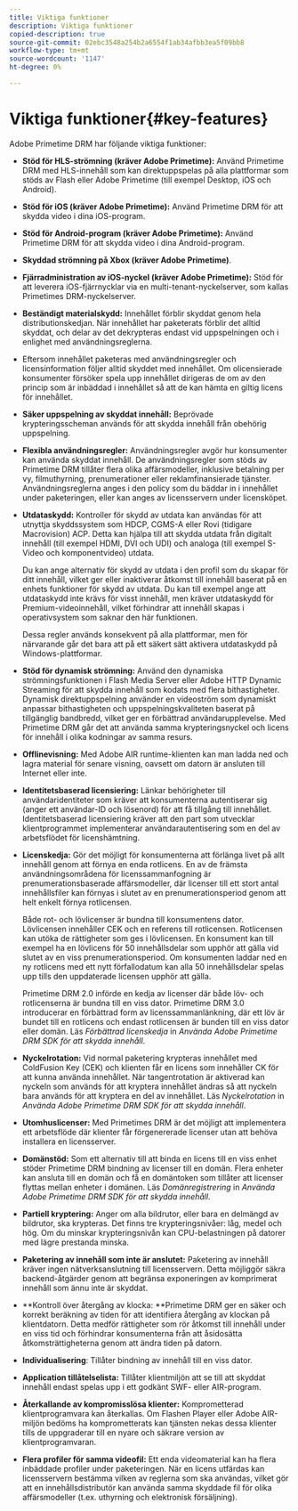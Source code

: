 ```yaml
---
title: Viktiga funktioner
description: Viktiga funktioner
copied-description: true
source-git-commit: 02ebc3548a254b2a6554f1ab34afbb3ea5f09bb8
workflow-type: tm+mt
source-wordcount: '1147'
ht-degree: 0%

---
```


# Viktiga funktioner{#key-features}

Adobe Primetime DRM har följande viktiga funktioner:

* **Stöd för HLS-strömning (kräver Adobe Primetime):** Använd Primetime DRM med HLS-innehåll som kan direktuppspelas på alla plattformar som stöds av Flash eller Adobe Primetime (till exempel Desktop, iOS och Android).
* **Stöd för iOS (kräver Adobe Primetime):** Använd Primetime DRM för att skydda video i dina iOS-program.
* **Stöd för Android-program (kräver Adobe Primetime):** Använd Primetime DRM för att skydda video i dina Android-program.
* **Skyddad strömning på Xbox (kräver Adobe Primetime)**.
* **Fjärradministration av iOS-nyckel (kräver Adobe Primetime):** Stöd för att leverera iOS-fjärrnycklar via en multi-tenant-nyckelserver, som kallas Primetimes DRM-nyckelserver.
* **Beständigt materialskydd:** Innehållet förblir skyddat genom hela distributionskedjan. När innehållet har paketerats förblir det alltid skyddat, och delar av det dekrypteras endast vid uppspelningen och i enlighet med användningsreglerna.
* Eftersom innehållet paketeras med användningsregler och licensinformation följer alltid skyddet med innehållet. Om olicensierade konsumenter försöker spela upp innehållet dirigeras de om av den princip som är inbäddad i innehållet så att de kan hämta en giltig licens för innehållet.
* **Säker uppspelning av skyddat innehåll:** Beprövade krypteringsscheman används för att skydda innehåll från obehörig uppspelning.
* **Flexibla användningsregler:** Användningsregler avgör hur konsumenter kan använda skyddat innehåll. De användningsregler som stöds av Primetime DRM tillåter flera olika affärsmodeller, inklusive betalning per vy, filmuthyrning, prenumerationer eller reklamfinansierade tjänster. Användningsreglerna anges i den policy som du bäddar in i innehållet under paketeringen, eller kan anges av licensservern under licensköpet.
* **Utdataskydd:** Kontroller för skydd av utdata kan användas för att utnyttja skyddssystem som HDCP, CGMS-A eller Rovi (tidigare Macrovision) ACP. Detta kan hjälpa till att skydda utdata från digitalt innehåll (till exempel HDMI, DVI och UDI) och analoga (till exempel S-Video och komponentvideo) utdata.

  Du kan ange alternativ för skydd av utdata i den profil som du skapar för ditt innehåll, vilket ger eller inaktiverar åtkomst till innehåll baserat på en enhets funktioner för skydd av utdata. Du kan till exempel ange att utdataskydd inte krävs för visst innehåll, men kräver utdataskydd för Premium-videoinnehåll, vilket förhindrar att innehåll skapas i operativsystem som saknar den här funktionen.

  Dessa regler används konsekvent på alla plattformar, men för närvarande går det bara att på ett säkert sätt aktivera utdataskydd på Windows-plattformar.

* **Stöd för dynamisk strömning:** Använd den dynamiska strömningsfunktionen i Flash Media Server eller Adobe HTTP Dynamic Streaming för att skydda innehåll som kodats med flera bithastigheter. Dynamisk direktuppspelning använder en videoström som dynamiskt anpassar bithastigheten och uppspelningskvaliteten baserat på tillgänglig bandbredd, vilket ger en förbättrad användarupplevelse. Med Primetime DRM går det att använda samma krypteringsnyckel och licens för innehåll i olika kodningar av samma resurs.
* **Offlinevisning:** Med Adobe AIR runtime-klienten kan man ladda ned och lagra material för senare visning, oavsett om datorn är ansluten till Internet eller inte.
* **Identitetsbaserad licensiering:** Länkar behörigheter till användaridentiteter som kräver att konsumenterna autentiserar sig (anger ett användar-ID och lösenord) för att få tillgång till innehållet. Identitetsbaserad licensiering kräver att den part som utvecklar klientprogrammet implementerar användarautentisering som en del av arbetsflödet för licenshämtning.
* **Licenskedja:** Gör det möjligt för konsumenterna att förlänga livet på allt innehåll genom att förnya en enda rotlicens. En av de främsta användningsområdena för licenssammanfogning är prenumerationsbaserade affärsmodeller, där licenser till ett stort antal innehållsfiler kan förnyas i slutet av en prenumerationsperiod genom att helt enkelt förnya rotlicensen.

  Både rot- och lövlicenser är bundna till konsumentens dator. Lövlicensen innehåller CEK och en referens till rotlicensen. Rotlicensen kan utöka de rättigheter som ges i lövlicensen. En konsument kan till exempel ha en lövlicens för 50 innehållsdelar som upphör att gälla vid slutet av en viss prenumerationsperiod. Om konsumenten laddar ned en ny rotlicens med ett nytt förfallodatum kan alla 50 innehållsdelar spelas upp tills den uppdaterade licensen upphör att gälla.

  Primetime DRM 2.0 införde en kedja av licenser där både löv- och rotlicenserna är bundna till en viss dator. Primetime DRM 3.0 introducerar en förbättrad form av licenssammanlänkning, där ett löv är bundet till en rotlicens och endast rotlicensen är bunden till en viss dator eller domän. Läs *Förbättrad licenskedja* in *Använda Adobe Primetime DRM SDK för att skydda innehåll*.

* **Nyckelrotation:** Vid normal paketering krypteras innehållet med ColdFusion Key (CEK) och klienten får en licens som innehåller CK för att kunna använda innehållet. När tangentrotation är aktiverad kan nyckeln som används för att kryptera innehållet ändras så att nyckeln bara används för att kryptera en del av innehållet. Läs *Nyckelrotation* in *Använda Adobe Primetime DRM SDK för att skydda innehåll*.

* **Utomhuslicenser:** Med Primetimes DRM är det möjligt att implementera ett arbetsflöde där klienter får förgenererade licenser utan att behöva installera en licensserver.
* **Domänstöd:** Som ett alternativ till att binda en licens till en viss enhet stöder Primetime DRM bindning av licenser till en domän. Flera enheter kan ansluta till en domän och få en domäntoken som tillåter att licenser flyttas mellan enheter i domänen. Läs *Domänregistrering* in *Använda Adobe Primetime DRM SDK för att skydda innehåll*.

* **Partiell kryptering:** Anger om alla bildrutor, eller bara en delmängd av bildrutor, ska krypteras. Det finns tre krypteringsnivåer: låg, medel och hög. Om du minskar krypteringsnivån kan CPU-belastningen på datorer med lägre prestanda minska.
* **Paketering av innehåll som inte är anslutet:** Paketering av innehåll kräver ingen nätverksanslutning till licensservern. Detta möjliggör säkra backend-åtgärder genom att begränsa exponeringen av komprimerat innehåll som ännu inte är skyddat.
* **Kontroll över återgång av klocka: **Primetime DRM ger en säker och korrekt beräkning av tiden för att identifiera återgång av klockan på klientdatorn. Detta medför rättigheter som rör åtkomst till innehåll under en viss tid och förhindrar konsumenterna från att åsidosätta åtkomsträttigheterna genom att ändra tiden på datorn.
* **Individualisering**: Tillåter bindning av innehåll till en viss dator.
* **Application tillåtelselista:** Tillåter klientmiljön att se till att skyddat innehåll endast spelas upp i ett godkänt SWF- eller AIR-program.
* **Återkallande av kompromisslösa klienter:** Komprometterad klientprogramvara kan återkallas. Om Flashen Player eller Adobe AIR-miljön bedöms ha komprometterats kan tjänsten nekas dessa klienter tills de uppgraderar till en nyare och säkrare version av klientprogramvaran.
* **Flera profiler för samma videofil:** Ett enda videomaterial kan ha flera inbäddade profiler under paketeringen. När en licens utfärdas kan licensservern bestämma vilken av reglerna som ska användas, vilket gör att en innehållsdistributör kan använda samma skyddade fil för olika affärsmodeller (t.ex. uthyrning och elektronisk försäljning).
